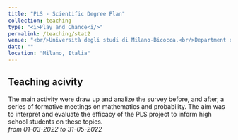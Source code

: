 ```yaml
---
title: "PLS - Scientific Degree Plan"
collection: teaching
type: "<i>Play and Chance<i/>"
permalink: /teaching/stat2
venue: "<br/>Università degli studi di Milano-Bicocca,<br/>Department of of Mathematics and Applications"
date: ""
location: "Milano, Italia"
---
```

Teaching acivity
------
The main activity were draw up and analize the survey before, and after, a series of formative meetings on mathematics and probability.
The aim was to interpret and evaluate the efficacy of the PLS project to inform high school students on these topics.<br/>
*from 01-03-2022 to 31-05-2022*
